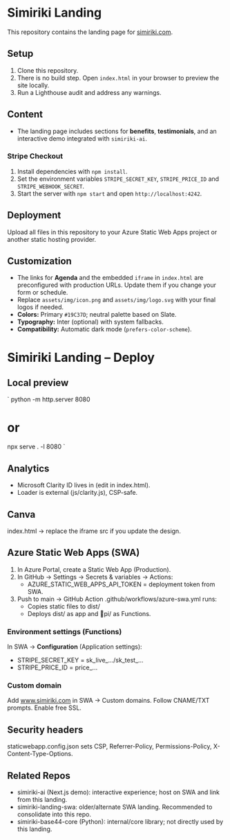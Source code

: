 ﻿# Simiriki Landing

This repository contains the landing page for [simiriki.com](https://simiriki.com).

## Setup

1. Clone this repository.
2. There is no build step. Open `index.html` in your browser to preview the site locally.
3. Run a Lighthouse audit and address any warnings.

## Content

- The landing page includes sections for **benefits**, **testimonials**, and an interactive demo integrated with `simiriki-ai`.

### Stripe Checkout

1. Install dependencies with `npm install`.
2. Set the environment variables `STRIPE_SECRET_KEY`, `STRIPE_PRICE_ID` and `STRIPE_WEBHOOK_SECRET`.
3. Start the server with `npm start` and open `http://localhost:4242`.

## Deployment

Upload all files in this repository to your Azure Static Web Apps project or another static hosting provider.

## Customization

- The links for **Agenda** and the embedded `iframe` in `index.html` are preconfigured with production URLs. Update them if you change your form or schedule.
- Replace `assets/img/icon.png` and `assets/img/logo.svg` with your final logos if needed.
- **Colors:** Primary `#19C37D`; neutral palette based on Slate.
- **Typography:** Inter (optional) with system fallbacks.
- **Compatibility:** Automatic dark mode (`prefers-color-scheme`).

# Simiriki Landing – Deploy

## Local preview
`
python -m http.server 8080
# or
npx serve . -l 8080
`

## Analytics
- Microsoft Clarity ID lives in <meta name="clarity-id"> (edit in index.html).
- Loader is external (js/clarity.js), CSP-safe.

## Canva
index.html -> replace the iframe src if you update the design.

## Azure Static Web Apps (SWA)
1. In Azure Portal, create a Static Web App (Production).
2. In GitHub → Settings → Secrets & variables → Actions:
   - AZURE_STATIC_WEB_APPS_API_TOKEN = deployment token from SWA.
3. Push to main → GitHub Action .github/workflows/azure-swa.yml runs:
   - Copies static files to dist/
   - Deploys dist/ as app and pi/ as Functions.

### Environment settings (Functions)
In SWA → **Configuration** (Application settings):
- STRIPE_SECRET_KEY = sk_live_.../sk_test_...
- STRIPE_PRICE_ID   = price_...

### Custom domain
Add www.simiriki.com in SWA → Custom domains. Follow CNAME/TXT prompts. Enable free SSL.

## Security headers
staticwebapp.config.json sets CSP, Referrer-Policy, Permissions-Policy, X-Content-Type-Options.

## Related Repos
- simiriki-ai (Next.js demo): interactive experience; host on SWA and link from this landing.
- simiriki-landing-swa: older/alternate SWA landing. Recommended to consolidate into this repo.
- simiriki-base44-core (Python): internal/core library; not directly used by this landing.
